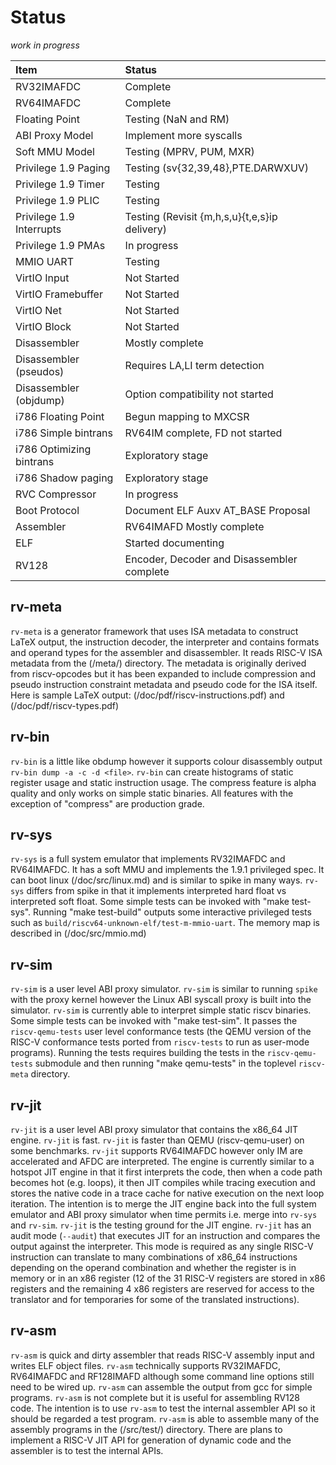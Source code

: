Status
====================

_work in progress_

Item                     | Status
:------------------      | :---------------
RV32IMAFDC               | Complete
RV64IMAFDC               | Complete
Floating Point           | Testing (NaN and RM)
ABI Proxy Model          | Implement more syscalls
Soft MMU Model           | Testing (MPRV, PUM, MXR)
Privilege 1.9 Paging     | Testing (sv{32,39,48},PTE.DARWXUV)
Privilege 1.9 Timer      | Testing
Privilege 1.9 PLIC       | Testing
Privilege 1.9 Interrupts | Testing (Revisit {m,h,s,u}{t,e,s}ip delivery)
Privilege 1.9 PMAs       | In progress
MMIO UART                | Testing
VirtIO Input             | Not Started
VirtIO Framebuffer       | Not Started
VirtIO Net               | Not Started
VirtIO Block             | Not Started
Disassembler             | Mostly complete
Disassembler (pseudos)   | Requires LA,LI term detection
Disassembler (objdump)   | Option compatibility not started
i786 Floating Point      | Begun mapping to MXCSR
i786 Simple bintrans     | RV64IM complete, FD not started
i786 Optimizing bintrans | Exploratory stage
i786 Shadow paging       | Exploratory stage
RVC Compressor           | In progress
Boot Protocol            | Document ELF Auxv AT_BASE Proposal
Assembler                | RV64IMAFD Mostly complete
ELF                      | Started documenting
RV128                    | Encoder, Decoder and Disassembler complete

## rv-meta

`rv-meta` is a generator framework that uses ISA metadata to construct LaTeX output, the instruction decoder, the interpreter and contains formats and operand types for the assembler and disassembler. It reads RISC-V ISA metadata from the (/meta/) directory. The metadata is originally derived from riscv-opcodes but it has been expanded to include compression and pseudo instruction constraint metadata and pseudo code for the ISA itself. Here is sample LaTeX output: (/doc/pdf/riscv-instructions.pdf) and (/doc/pdf/riscv-types.pdf)

## rv-bin

`rv-bin` is a little like obdump however it supports colour disassembly output `rv-bin dump -a -c -d <file>`. `rv-bin` can create histograms of static register usage and static instruction usage. The compress feature is alpha quality and only works on simple static binaries. All features with the exception of "compress" are production grade.

## rv-sys

`rv-sys` is a full system emulator that implements RV32IMAFDC and RV64IMAFDC. It has a soft MMU and implements the 1.9.1 privileged spec. It can boot linux (/doc/src/linux.md) and is similar to spike in many ways. `rv-sys` differs from spike in that it implements interpreted hard float vs interpreted soft float. Some simple tests can be invoked with "make test-sys". Running "make test-build" outputs some interactive privileged tests such as `build/riscv64-unknown-elf/test-m-mmio-uart`. The memory map is described in (/doc/src/mmio.md)

## rv-sim

`rv-sim` is a user level ABI proxy simulator. `rv-sim` is similar to running `spike` with the proxy kernel however the Linux ABI syscall proxy is built into the simulator. `rv-sim` is currently able to interpret simple static riscv binaries. Some simple tests can be invoked with "make test-sim". It passes the `riscv-qemu-tests` user level conformance tests (the QEMU version of the RISC-V conformance tests ported from `riscv-tests` to run as user-mode programs). Running the tests requires building the tests in the `riscv-qemu-tests` submodule and then running "make qemu-tests" in the toplevel `riscv-meta` directory.

## rv-jit

`rv-jit` is a user level ABI proxy simulator that contains the x86_64 JIT engine. `rv-jit` is fast. `rv-jit` is faster than QEMU (riscv-qemu-user) on some benchmarks. `rv-jit` supports RV64IMAFDC however only IM are accelerated and AFDC are interpreted. The engine is currently similar to a hotspot JIT engine in that it first interprets the code, then when a code path becomes hot (e.g. loops), it then JIT compiles while tracing execution and stores the native code in a trace cache for native execution on the next loop iteration. The intention is to merge the JIT engine back into the full system emulator and ABI proxy simulator when time permits i.e. merge into `rv-sys` and `rv-sim`. `rv-jit` is the testing ground for the JIT engine. `rv-jit` has an audit mode (`--audit`) that executes JIT for an instruction and compares the output against the interpreter. This mode is required as any single RISC-V instruction can translate to many combinations of x86_64 instructions depending on the operand combination and whether the register is in memory or in an x86 register (12 of the 31 RISC-V registers are stored in x86 registers and the remaining 4 x86 registers are reserved for access to the translator and for temporaries for some of the translated instructions).

## rv-asm

`rv-asm` is quick and dirty assembler that reads RISC-V assembly input and writes ELF object files. `rv-asm` technically supports RV32IMAFDC, RV64IMAFDC and RF128IMAFD although some command line options still need to be wired up. `rv-asm` can assemble the output from gcc for simple programs. `rv-asm` is not complete but it is useful for assembling RV128 code. The intention is to use `rv-asm` to test the internal assembler API so it should be regarded a test program. `rv-asm` is able to assemble many of the assembly programs in the (/src/test/) directory. There are plans to implement a RISC-V JIT API for generation of dynamic code and the assembler is to test the internal APIs.
